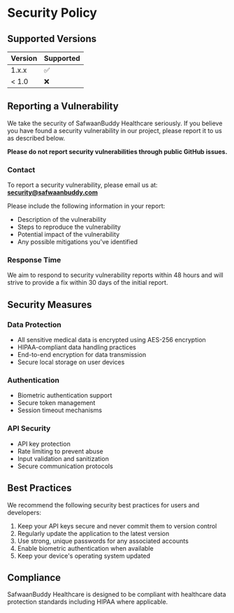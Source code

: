 # Security Policy

## Supported Versions

| Version | Supported          |
| ------- | ------------------ |
| 1.x.x   | :white_check_mark: |
| < 1.0   | :x:                |

## Reporting a Vulnerability

We take the security of SafwaanBuddy Healthcare seriously. If you believe you have found a security vulnerability in our project, please report it to us as described below.

**Please do not report security vulnerabilities through public GitHub issues.**

### Contact

To report a security vulnerability, please email us at: **security@safwaanbuddy.com**

Please include the following information in your report:

- Description of the vulnerability
- Steps to reproduce the vulnerability
- Potential impact of the vulnerability
- Any possible mitigations you've identified

### Response Time

We aim to respond to security vulnerability reports within 48 hours and will strive to provide a fix within 30 days of the initial report.

## Security Measures

### Data Protection
- All sensitive medical data is encrypted using AES-256 encryption
- HIPAA-compliant data handling practices
- End-to-end encryption for data transmission
- Secure local storage on user devices

### Authentication
- Biometric authentication support
- Secure token management
- Session timeout mechanisms

### API Security
- API key protection
- Rate limiting to prevent abuse
- Input validation and sanitization
- Secure communication protocols

## Best Practices

We recommend the following security best practices for users and developers:

1. Keep your API keys secure and never commit them to version control
2. Regularly update the application to the latest version
3. Use strong, unique passwords for any associated accounts
4. Enable biometric authentication when available
5. Keep your device's operating system updated

## Compliance

SafwaanBuddy Healthcare is designed to be compliant with healthcare data protection standards including HIPAA where applicable.